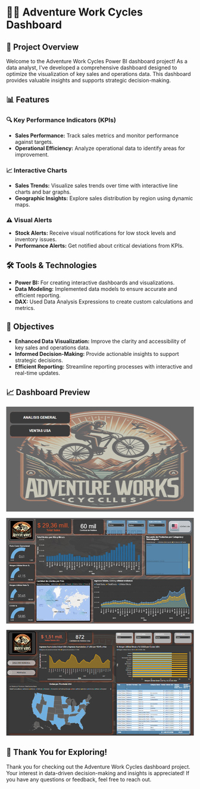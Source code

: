  # 🚴‍♂️ **Adventure Work Cycles Dashboard**

## 🌟 **Project Overview**
Welcome to the Adventure Work Cycles Power BI dashboard project! As a data analyst, I've developed a comprehensive dashboard designed to optimize the visualization of key sales and operations data. This dashboard provides valuable insights and supports strategic decision-making.

## 📊 **Features**

### 🔍 **Key Performance Indicators (KPIs)**
- **Sales Performance:** Track sales metrics and monitor performance against targets.
- **Operational Efficiency:** Analyze operational data to identify areas for improvement.

### 📈 **Interactive Charts**
- **Sales Trends:** Visualize sales trends over time with interactive line charts and bar graphs.
- **Geographic Insights:** Explore sales distribution by region using dynamic maps.

### ⚠️ **Visual Alerts**
- **Stock Alerts:** Receive visual notifications for low stock levels and inventory issues.
- **Performance Alerts:** Get notified about critical deviations from KPIs.

## 🛠 **Tools & Technologies**
- **Power BI:** For creating interactive dashboards and visualizations.
- **Data Modeling:** Implemented data models to ensure accurate and efficient reporting.
- **DAX:** Used Data Analysis Expressions to create custom calculations and metrics.

## 🚀 **Objectives**
- **Enhanced Data Visualization:** Improve the clarity and accessibility of key sales and operations data.
- **Informed Decision-Making:** Provide actionable insights to support strategic decisions.
- **Efficient Reporting:** Streamline reporting processes with interactive and real-time updates.

## 📈 **Dashboard Preview**

<p align="center">
  <img src="https://github.com/danielafortiruiz/AdventureWorkCycles/blob/main/AWC%20IMG%201.png?raw=true" alt="Descripción de la imagen" width="600"/>
</p>

<p align="center">
  <img src="https://github.com/danielafortiruiz/AdventureWorkCycles/blob/main/Captura%20de%20pantalla%202024-07-11%20121534.jpg?raw=true" alt="Descripción de la imagen" width="600"/>
</p>

<p align="center">
  <img src="https://github.com/danielafortiruiz/AdventureWorkCycles/blob/main/imagen%202%20awc.png?raw=true" alt="Descripción de la imagen" width="600"/>
</p>

## 🙌 **Thank You for Exploring!**
Thank you for checking out the Adventure Work Cycles dashboard project. Your interest in data-driven decision-making and insights is appreciated! If you have any questions or feedback, feel free to reach out.

